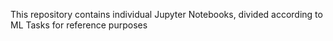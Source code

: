 This repository contains individual Jupyter Notebooks, divided according to ML Tasks for reference purposes
